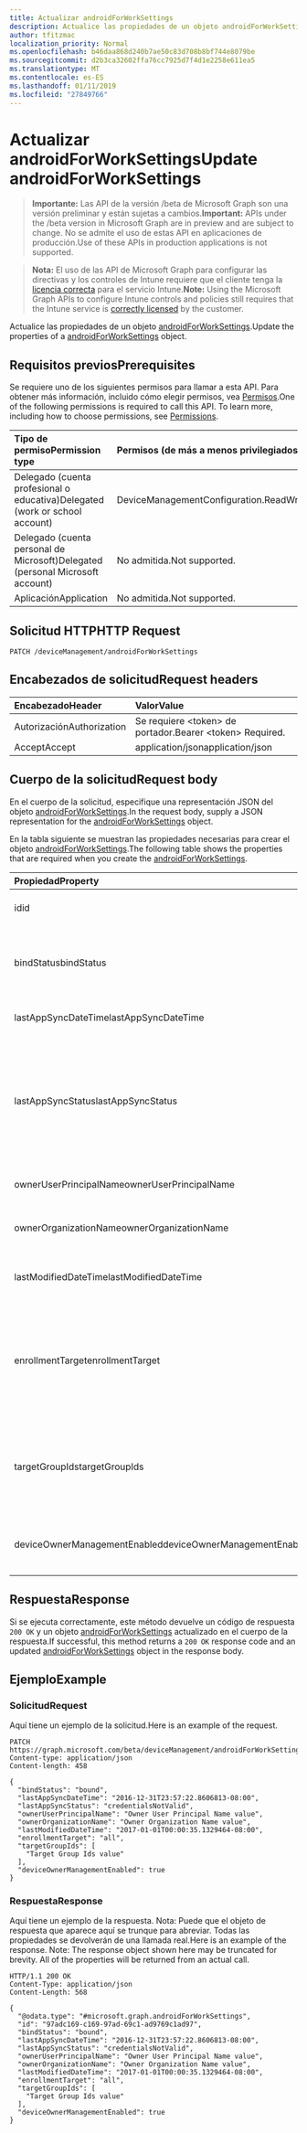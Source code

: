 ```yaml
---
title: Actualizar androidForWorkSettings
description: Actualice las propiedades de un objeto androidForWorkSettings.
author: tfitzmac
localization_priority: Normal
ms.openlocfilehash: b46daa868d240b7ae50c83d708b8bf744e8079be
ms.sourcegitcommit: d2b3ca32602ffa76cc7925d7f4d1e2258e611ea5
ms.translationtype: MT
ms.contentlocale: es-ES
ms.lasthandoff: 01/11/2019
ms.locfileid: "27849766"
---
```

# <a name="update-androidforworksettings"></a><span data-ttu-id="5465a-103">Actualizar androidForWorkSettings</span><span class="sxs-lookup"><span data-stu-id="5465a-103">Update androidForWorkSettings</span></span>

> <span data-ttu-id="5465a-104">**Importante:** Las API de la versión /beta de Microsoft Graph son una versión preliminar y están sujetas a cambios.</span><span class="sxs-lookup"><span data-stu-id="5465a-104">**Important:** APIs under the /beta version in Microsoft Graph are in preview and are subject to change.</span></span> <span data-ttu-id="5465a-105">No se admite el uso de estas API en aplicaciones de producción.</span><span class="sxs-lookup"><span data-stu-id="5465a-105">Use of these APIs in production applications is not supported.</span></span>

> <span data-ttu-id="5465a-106">**Nota:** El uso de las API de Microsoft Graph para configurar las directivas y los controles de Intune requiere que el cliente tenga la [licencia correcta](https://go.microsoft.com/fwlink/?linkid=839381) para el servicio Intune.</span><span class="sxs-lookup"><span data-stu-id="5465a-106">**Note:** Using the Microsoft Graph APIs to configure Intune controls and policies still requires that the Intune service is [correctly licensed](https://go.microsoft.com/fwlink/?linkid=839381) by the customer.</span></span>

<span data-ttu-id="5465a-107">Actualice las propiedades de un objeto [androidForWorkSettings](../resources/intune-androidforwork-androidforworksettings.md).</span><span class="sxs-lookup"><span data-stu-id="5465a-107">Update the properties of a [androidForWorkSettings](../resources/intune-androidforwork-androidforworksettings.md) object.</span></span>
## <a name="prerequisites"></a><span data-ttu-id="5465a-108">Requisitos previos</span><span class="sxs-lookup"><span data-stu-id="5465a-108">Prerequisites</span></span>
<span data-ttu-id="5465a-p102">Se requiere uno de los siguientes permisos para llamar a esta API. Para obtener más información, incluido cómo elegir permisos, vea [Permisos](/graph/permissions-reference).</span><span class="sxs-lookup"><span data-stu-id="5465a-p102">One of the following permissions is required to call this API. To learn more, including how to choose permissions, see [Permissions](/graph/permissions-reference).</span></span>

|<span data-ttu-id="5465a-111">Tipo de permiso</span><span class="sxs-lookup"><span data-stu-id="5465a-111">Permission type</span></span>|<span data-ttu-id="5465a-112">Permisos (de más a menos privilegiados)</span><span class="sxs-lookup"><span data-stu-id="5465a-112">Permissions (from most to least privileged)</span></span>|
|:---|:---|
|<span data-ttu-id="5465a-113">Delegado (cuenta profesional o educativa)</span><span class="sxs-lookup"><span data-stu-id="5465a-113">Delegated (work or school account)</span></span>|<span data-ttu-id="5465a-114">DeviceManagementConfiguration.ReadWrite.All</span><span class="sxs-lookup"><span data-stu-id="5465a-114">DeviceManagementConfiguration.ReadWrite.All</span></span>|
|<span data-ttu-id="5465a-115">Delegado (cuenta personal de Microsoft)</span><span class="sxs-lookup"><span data-stu-id="5465a-115">Delegated (personal Microsoft account)</span></span>|<span data-ttu-id="5465a-116">No admitida.</span><span class="sxs-lookup"><span data-stu-id="5465a-116">Not supported.</span></span>|
|<span data-ttu-id="5465a-117">Aplicación</span><span class="sxs-lookup"><span data-stu-id="5465a-117">Application</span></span>|<span data-ttu-id="5465a-118">No admitida.</span><span class="sxs-lookup"><span data-stu-id="5465a-118">Not supported.</span></span>|

## <a name="http-request"></a><span data-ttu-id="5465a-119">Solicitud HTTP</span><span class="sxs-lookup"><span data-stu-id="5465a-119">HTTP Request</span></span>
<!-- {
  "blockType": "ignored"
}
-->
``` http
PATCH /deviceManagement/androidForWorkSettings
```

## <a name="request-headers"></a><span data-ttu-id="5465a-120">Encabezados de solicitud</span><span class="sxs-lookup"><span data-stu-id="5465a-120">Request headers</span></span>
|<span data-ttu-id="5465a-121">Encabezado</span><span class="sxs-lookup"><span data-stu-id="5465a-121">Header</span></span>|<span data-ttu-id="5465a-122">Valor</span><span class="sxs-lookup"><span data-stu-id="5465a-122">Value</span></span>|
|:---|:---|
|<span data-ttu-id="5465a-123">Autorización</span><span class="sxs-lookup"><span data-stu-id="5465a-123">Authorization</span></span>|<span data-ttu-id="5465a-124">Se requiere &lt;token&gt; de portador.</span><span class="sxs-lookup"><span data-stu-id="5465a-124">Bearer &lt;token&gt; Required.</span></span>|
|<span data-ttu-id="5465a-125">Accept</span><span class="sxs-lookup"><span data-stu-id="5465a-125">Accept</span></span>|<span data-ttu-id="5465a-126">application/json</span><span class="sxs-lookup"><span data-stu-id="5465a-126">application/json</span></span>|

## <a name="request-body"></a><span data-ttu-id="5465a-127">Cuerpo de la solicitud</span><span class="sxs-lookup"><span data-stu-id="5465a-127">Request body</span></span>
<span data-ttu-id="5465a-128">En el cuerpo de la solicitud, especifique una representación JSON del objeto [androidForWorkSettings](../resources/intune-androidforwork-androidforworksettings.md).</span><span class="sxs-lookup"><span data-stu-id="5465a-128">In the request body, supply a JSON representation for the [androidForWorkSettings](../resources/intune-androidforwork-androidforworksettings.md) object.</span></span>

<span data-ttu-id="5465a-129">En la tabla siguiente se muestran las propiedades necesarias para crear el objeto [androidForWorkSettings](../resources/intune-androidforwork-androidforworksettings.md).</span><span class="sxs-lookup"><span data-stu-id="5465a-129">The following table shows the properties that are required when you create the [androidForWorkSettings](../resources/intune-androidforwork-androidforworksettings.md).</span></span>

|<span data-ttu-id="5465a-130">Propiedad</span><span class="sxs-lookup"><span data-stu-id="5465a-130">Property</span></span>|<span data-ttu-id="5465a-131">Tipo</span><span class="sxs-lookup"><span data-stu-id="5465a-131">Type</span></span>|<span data-ttu-id="5465a-132">Descripción</span><span class="sxs-lookup"><span data-stu-id="5465a-132">Description</span></span>|
|:---|:---|:---|
|<span data-ttu-id="5465a-133">id</span><span class="sxs-lookup"><span data-stu-id="5465a-133">id</span></span>|<span data-ttu-id="5465a-134">String</span><span class="sxs-lookup"><span data-stu-id="5465a-134">String</span></span>|<span data-ttu-id="5465a-135">Identificador de la configuración de Android for Work</span><span class="sxs-lookup"><span data-stu-id="5465a-135">The Android for Work settings identifier</span></span>|
|<span data-ttu-id="5465a-136">bindStatus</span><span class="sxs-lookup"><span data-stu-id="5465a-136">bindStatus</span></span>|[<span data-ttu-id="5465a-137">androidForWorkBindStatus</span><span class="sxs-lookup"><span data-stu-id="5465a-137">androidForWorkBindStatus</span></span>](../resources/intune-androidforwork-androidforworkbindstatus.md)|<span data-ttu-id="5465a-138">Enlazar el estado del inquilino con la API de Google EMM.</span><span class="sxs-lookup"><span data-stu-id="5465a-138">Bind status of the tenant with the Google EMM API.</span></span> <span data-ttu-id="5465a-139">Los valores posibles son: `notBound`, `bound`, `boundAndValidated` y `unbinding`.</span><span class="sxs-lookup"><span data-stu-id="5465a-139">Possible values are: `notBound`, `bound`, `boundAndValidated`, `unbinding`.</span></span>|
|<span data-ttu-id="5465a-140">lastAppSyncDateTime</span><span class="sxs-lookup"><span data-stu-id="5465a-140">lastAppSyncDateTime</span></span>|<span data-ttu-id="5465a-141">DateTimeOffset</span><span class="sxs-lookup"><span data-stu-id="5465a-141">DateTimeOffset</span></span>|<span data-ttu-id="5465a-142">Última hora de finalización para la sincronización de la aplicación</span><span class="sxs-lookup"><span data-stu-id="5465a-142">Last completion time for app sync</span></span>|
|<span data-ttu-id="5465a-143">lastAppSyncStatus</span><span class="sxs-lookup"><span data-stu-id="5465a-143">lastAppSyncStatus</span></span>|[<span data-ttu-id="5465a-144">androidForWorkSyncStatus</span><span class="sxs-lookup"><span data-stu-id="5465a-144">androidForWorkSyncStatus</span></span>](../resources/intune-androidforwork-androidforworksyncstatus.md)|<span data-ttu-id="5465a-145">Resultado de la última sincronización de aplicación.</span><span class="sxs-lookup"><span data-stu-id="5465a-145">Last application sync result.</span></span> <span data-ttu-id="5465a-146">Los valores posibles son: `success`, `credentialsNotValid`, `androidForWorkApiError`, `managementServiceError`, `unknownError`, `none`.</span><span class="sxs-lookup"><span data-stu-id="5465a-146">Possible values are: `success`, `credentialsNotValid`, `androidForWorkApiError`, `managementServiceError`, `unknownError`, `none`.</span></span>|
|<span data-ttu-id="5465a-147">ownerUserPrincipalName</span><span class="sxs-lookup"><span data-stu-id="5465a-147">ownerUserPrincipalName</span></span>|<span data-ttu-id="5465a-148">String</span><span class="sxs-lookup"><span data-stu-id="5465a-148">String</span></span>|<span data-ttu-id="5465a-149">UPN del propietario que creó la empresa</span><span class="sxs-lookup"><span data-stu-id="5465a-149">Owner UPN that created the enterprise</span></span>|
|<span data-ttu-id="5465a-150">ownerOrganizationName</span><span class="sxs-lookup"><span data-stu-id="5465a-150">ownerOrganizationName</span></span>|<span data-ttu-id="5465a-151">String</span><span class="sxs-lookup"><span data-stu-id="5465a-151">String</span></span>|<span data-ttu-id="5465a-152">Nombre de organización usado al incorporar Android for Work</span><span class="sxs-lookup"><span data-stu-id="5465a-152">Organization name used when onboarding Android for Work</span></span>|
|<span data-ttu-id="5465a-153">lastModifiedDateTime</span><span class="sxs-lookup"><span data-stu-id="5465a-153">lastModifiedDateTime</span></span>|<span data-ttu-id="5465a-154">DateTimeOffset</span><span class="sxs-lookup"><span data-stu-id="5465a-154">DateTimeOffset</span></span>|<span data-ttu-id="5465a-155">Última hora de modificación para la configuración de Android for Work</span><span class="sxs-lookup"><span data-stu-id="5465a-155">Last modification time for Android for Work settings</span></span>|
|<span data-ttu-id="5465a-156">enrollmentTarget</span><span class="sxs-lookup"><span data-stu-id="5465a-156">enrollmentTarget</span></span>|[<span data-ttu-id="5465a-157">androidForWorkEnrollmentTarget</span><span class="sxs-lookup"><span data-stu-id="5465a-157">androidForWorkEnrollmentTarget</span></span>](../resources/intune-androidforwork-androidforworkenrollmenttarget.md)|<span data-ttu-id="5465a-158">Indica qué usuarios pueden inscribirse dispositivos para Android para administración de dispositivos de trabajo.</span><span class="sxs-lookup"><span data-stu-id="5465a-158">Indicates which users can enroll devices in Android for Work device management.</span></span> <span data-ttu-id="5465a-159">Los valores posibles son: `none`, `all`, `targeted` y `targetedAsEnrollmentRestrictions`.</span><span class="sxs-lookup"><span data-stu-id="5465a-159">Possible values are: `none`, `all`, `targeted`, `targetedAsEnrollmentRestrictions`.</span></span>|
|<span data-ttu-id="5465a-160">targetGroupIds</span><span class="sxs-lookup"><span data-stu-id="5465a-160">targetGroupIds</span></span>|<span data-ttu-id="5465a-161">Colección String</span><span class="sxs-lookup"><span data-stu-id="5465a-161">String collection</span></span>|<span data-ttu-id="5465a-162">Especifica los grupos de AAD que pueden inscribir dispositivos en la administración de dispositivos de Android for Work si se establece enrollmentTarget en "Dirigido"</span><span class="sxs-lookup"><span data-stu-id="5465a-162">Specifies which AAD groups can enroll devices in Android for Work device management if enrollmentTarget is set to 'Targeted'</span></span>|
|<span data-ttu-id="5465a-163">deviceOwnerManagementEnabled</span><span class="sxs-lookup"><span data-stu-id="5465a-163">deviceOwnerManagementEnabled</span></span>|<span data-ttu-id="5465a-164">Booleano</span><span class="sxs-lookup"><span data-stu-id="5465a-164">Boolean</span></span>|<span data-ttu-id="5465a-165">Indica si esta cuenta es flighting para la administración de propietario dispositivos Android con CloudDPC.</span><span class="sxs-lookup"><span data-stu-id="5465a-165">Indicates if this account is flighting for Android Device Owner Management with CloudDPC.</span></span>|



## <a name="response"></a><span data-ttu-id="5465a-166">Respuesta</span><span class="sxs-lookup"><span data-stu-id="5465a-166">Response</span></span>
<span data-ttu-id="5465a-167">Si se ejecuta correctamente, este método devuelve un código de respuesta `200 OK` y un objeto [androidForWorkSettings](../resources/intune-androidforwork-androidforworksettings.md) actualizado en el cuerpo de la respuesta.</span><span class="sxs-lookup"><span data-stu-id="5465a-167">If successful, this method returns a `200 OK` response code and an updated [androidForWorkSettings](../resources/intune-androidforwork-androidforworksettings.md) object in the response body.</span></span>

## <a name="example"></a><span data-ttu-id="5465a-168">Ejemplo</span><span class="sxs-lookup"><span data-stu-id="5465a-168">Example</span></span>
### <a name="request"></a><span data-ttu-id="5465a-169">Solicitud</span><span class="sxs-lookup"><span data-stu-id="5465a-169">Request</span></span>
<span data-ttu-id="5465a-170">Aquí tiene un ejemplo de la solicitud.</span><span class="sxs-lookup"><span data-stu-id="5465a-170">Here is an example of the request.</span></span>
``` http
PATCH https://graph.microsoft.com/beta/deviceManagement/androidForWorkSettings
Content-type: application/json
Content-length: 458

{
  "bindStatus": "bound",
  "lastAppSyncDateTime": "2016-12-31T23:57:22.8606813-08:00",
  "lastAppSyncStatus": "credentialsNotValid",
  "ownerUserPrincipalName": "Owner User Principal Name value",
  "ownerOrganizationName": "Owner Organization Name value",
  "lastModifiedDateTime": "2017-01-01T00:00:35.1329464-08:00",
  "enrollmentTarget": "all",
  "targetGroupIds": [
    "Target Group Ids value"
  ],
  "deviceOwnerManagementEnabled": true
}
```

### <a name="response"></a><span data-ttu-id="5465a-171">Respuesta</span><span class="sxs-lookup"><span data-stu-id="5465a-171">Response</span></span>
<span data-ttu-id="5465a-p106">Aquí tiene un ejemplo de la respuesta. Nota: Puede que el objeto de respuesta que aparece aquí se trunque para abreviar. Todas las propiedades se devolverán de una llamada real.</span><span class="sxs-lookup"><span data-stu-id="5465a-p106">Here is an example of the response. Note: The response object shown here may be truncated for brevity. All of the properties will be returned from an actual call.</span></span>
``` http
HTTP/1.1 200 OK
Content-Type: application/json
Content-Length: 568

{
  "@odata.type": "#microsoft.graph.androidForWorkSettings",
  "id": "97adc169-c169-97ad-69c1-ad9769c1ad97",
  "bindStatus": "bound",
  "lastAppSyncDateTime": "2016-12-31T23:57:22.8606813-08:00",
  "lastAppSyncStatus": "credentialsNotValid",
  "ownerUserPrincipalName": "Owner User Principal Name value",
  "ownerOrganizationName": "Owner Organization Name value",
  "lastModifiedDateTime": "2017-01-01T00:00:35.1329464-08:00",
  "enrollmentTarget": "all",
  "targetGroupIds": [
    "Target Group Ids value"
  ],
  "deviceOwnerManagementEnabled": true
}
```





